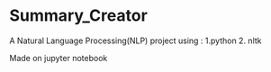 # Summary_Creator

A Natural Language Processing(NLP) project using : 1.python
                                                   2. nltk


Made on jupyter notebook
                  
